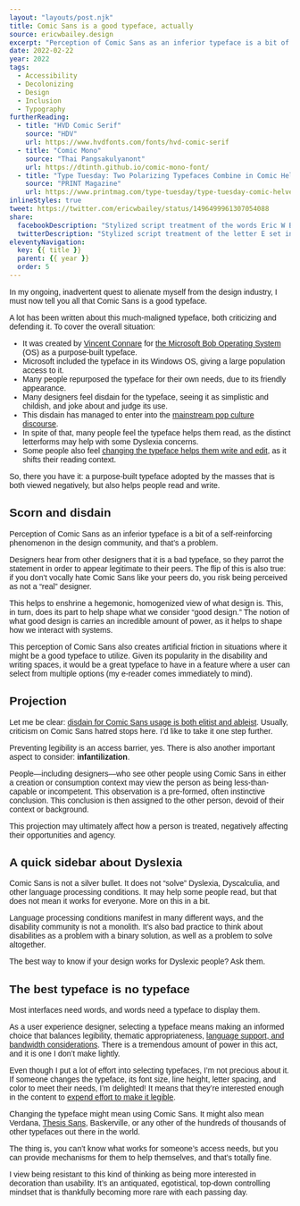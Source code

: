 ```yaml
---
layout: "layouts/post.njk"
title: Comic Sans is a good typeface, actually
source: ericwbailey.design
excerpt: "Perception of Comic Sans as an inferior typeface is a bit of a self-reinforcing phenomenon in the design community, and that’s a problem."
date: 2022-02-22
year: 2022
tags:
  - Accessibility
  - Decolonizing
  - Design
  - Inclusion
  - Typography
furtherReading:
  - title: "HVD Comic Serif"
    source: "HDV"
    url: https://www.hvdfonts.com/fonts/hvd-comic-serif
  - title: "Comic Mono"
    source: "Thai Pangsakulyanont"
    url: https://dtinth.github.io/comic-mono-font/
  - title: "Type Tuesday: Two Polarizing Typefaces Combine in Comic Helvetic"
    source: "PRINT Magazine"
    url: https://www.printmag.com/type-tuesday/type-tuesday-comic-helvetic/
inlineStyles: true
tweet: https://twitter.com/ericwbailey/status/1496499961307054088
share:
  facebookDescription: "Stylized script treatment of the words Eric W Bailey set in Comic Sans."
  twitterDescription: "Stylized script treatment of the letter E set in Comic Sans."
eleventyNavigation:
  key: {{ title }}
  parent: {{ year }}
  order: 5
---
```


<style>
  body {
    font-family: "Comic Sans MS", "Comic Sans", "ChalkboardSE-Regular", "ChalkboardSE", sans-serif;
  }
</style>

In my ongoing, inadvertent quest to alienate myself from the design industry, I must now tell you all that Comic Sans is a good typeface.

A lot has been written about this much-maligned typeface, both criticizing and defending it. To cover the overall situation:

- It was created by [Vincent Connare](https://en.wikipedia.org/wiki/Vincent_Connare) for [the Microsoft Bob Operating System](https://en.wikipedia.org/wiki/Microsoft_Bob) (<abbr>OS</abbr>) as a purpose-built typeface.
- Microsoft included the typeface in its Windows OS, giving a large population access to it.
- Many people repurposed the typeface for their own needs, due to its friendly appearance.
- Many designers feel disdain for the typeface, seeing it as simplistic and childish, and joke about and judge its use.
- This disdain has managed to enter into the [mainstream pop culture discourse](https://www.youtube.com/watch?v=zq7Eki5EZ8o).
- In spite of that, many people feel the typeface helps them read, as the distinct letterforms may help with some Dyslexia concerns.
- Some people also feel [changing the typeface helps them write and edit](https://www.themarysue.com/comic-sans-writing/), as it shifts their reading context.

So, there you have it: a purpose-built typeface adopted by the masses that is both viewed negatively, but also helps people read and write.

## Scorn and disdain

Perception of Comic Sans as an inferior typeface is a bit of a self-reinforcing phenomenon in the design community, and that’s a problem.

Designers hear from other designers that it is a bad typeface, so they parrot the statement in order to appear legitimate to their peers. The flip of this is also true: if you don’t vocally hate Comic Sans like your peers do, you risk being perceived as not a “real” designer.

This helps to enshrine a hegemonic, homogenized view of what design is. This, in turn, does its part to help shape what we consider “good design.” The notion of what good design is carries an incredible amount of power, as it helps to shape how we interact with systems.

This perception of Comic Sans also creates artificial friction in situations where it might be a good typeface to utilize. Given its popularity in the disability and writing spaces, it would be a great typeface to have in a feature where a user can select from multiple options (my e-reader comes immediately to mind).

## Projection

Let me be clear: [disdain for Comic Sans usage is both elitist and ableist](https://theestablishment.co/hating-comic-sans-is-ableist-bc4a4de87093/). Usually, criticism on Comic Sans hatred stops here. I’d like to take it one step further.

Preventing legibility is an access barrier, yes. There is also another important aspect to consider: <strong>infantilization</strong>.

People—including designers—who see other people using Comic Sans in either a creation or consumption context may view the person as being less-than-capable or incompetent. This observation is a pre-formed, often instinctive conclusion. This conclusion is then assigned to the other person, devoid of their context or background.

This projection may ultimately affect how a person is treated, negatively affecting their opportunities and agency.

## A quick sidebar about Dyslexia

Comic Sans is not a silver bullet. It does not “solve” Dyslexia, Dyscalculia, and other language processing conditions. It may help some people read, but that does not mean it works for everyone. More on this in a bit.

Language processing conditions manifest in many different ways, and the disability community is not a monolith. It’s also bad practice to think about disabilities as a problem with a binary solution, as well as a problem to solve altogether.

The best way to know if your design works for Dyslexic people? Ask them.

## The best typeface is no typeface

Most interfaces need words, and words need a typeface to display them.

As a user experience designer, selecting a typeface means making an informed choice that balances legibility, thematic appropriateness, [language support, and bandwidth considerations](https://ericwbailey.design/writing/to-subset-or-not-subset-fonts/). There is a tremendous amount of power in this act, and it is one I don’t make lightly.

Even though I put a lot of effort into selecting typefaces, I’m not precious about it. If someone changes the typeface, its font size, line height, letter spacing, and color to meet their needs, I’m delighted! It means that they’re interested enough in the content to [expend effort to make it legible](https://css-tricks.com/reader-mode-the-button-to-beat/).

Changing the typeface might mean using Comic Sans. It might also mean Verdana, [Thesis Sans](https://en.wikipedia.org/wiki/Thesis_(typeface)), Baskerville, or any other of the hundreds of thousands of other typefaces out there in the world.

The thing is, you can’t know what works for someone’s access needs, but you can provide mechanisms for them to help themselves, and that’s totally fine.

I view being resistant to this kind of thinking as being more interested in decoration than usability. It’s an antiquated, egotistical, top-down controlling mindset that is thankfully becoming more rare with each passing day.
